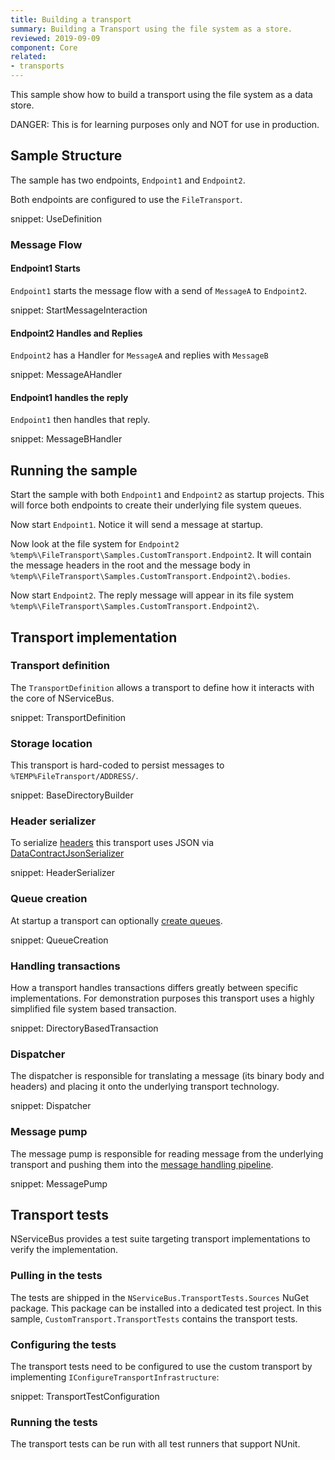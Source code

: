 ```yaml
---
title: Building a transport
summary: Building a Transport using the file system as a store.
reviewed: 2019-09-09
component: Core
related:
- transports
---
```


This sample show how to build a transport using the file system as a data store.

DANGER: This is for learning purposes only and NOT for use in production.

## Sample Structure

The sample has two endpoints, `Endpoint1` and `Endpoint2`.

Both endpoints are configured to use the `FileTransport`.

snippet: UseDefinition


### Message Flow


#### Endpoint1 Starts

`Endpoint1` starts the message flow with a send of `MessageA` to `Endpoint2`.

snippet: StartMessageInteraction


#### Endpoint2 Handles and Replies

`Endpoint2` has a Handler for `MessageA` and replies with `MessageB`

snippet: MessageAHandler


#### Endpoint1 handles the reply

`Endpoint1` then handles that reply.

snippet: MessageBHandler


## Running the sample

Start the sample with both `Endpoint1` and `Endpoint2` as startup projects. This will force both endpoints to create their underlying file system queues.

Now start `Endpoint1`. Notice it will send a message at startup.

Now look at the file system for `Endpoint2` `%temp%\FileTransport\Samples.CustomTransport.Endpoint2`. It will contain the message headers in the root and the message body in `%temp%\FileTransport\Samples.CustomTransport.Endpoint2\.bodies`.

Now start `Endpoint2`. The reply message will appear in its file system `%temp%\FileTransport\Samples.CustomTransport.Endpoint2\`.


## Transport implementation


### Transport definition

The `TransportDefinition` allows a transport to define how it interacts with the core of NServiceBus.

snippet: TransportDefinition


### Storage location

This transport is hard-coded to persist messages to `%TEMP%FileTransport/ADDRESS/`.

snippet: BaseDirectoryBuilder


### Header serializer

To serialize [headers](/nservicebus/messaging/headers.md) this transport uses JSON via [DataContractJsonSerializer](https://msdn.microsoft.com/en-us/library/system.runtime.serialization.json.datacontractjsonserializer.aspx)

snippet: HeaderSerializer


### Queue creation

At startup a transport can optionally [create queues](/transports/queuecreation.md).

snippet: QueueCreation


### Handling transactions

How a transport handles transactions differs greatly between specific implementations. For demonstration purposes this transport uses a highly simplified file system based transaction.

snippet: DirectoryBasedTransaction


### Dispatcher

The dispatcher is responsible for translating a message (its binary body and headers) and placing it onto the underlying transport technology.

snippet: Dispatcher


### Message pump

The message pump is responsible for reading message from the underlying transport and pushing them into the [message handling pipeline](/nservicebus/pipeline/).

snippet: MessagePump


## Transport tests

NServiceBus provides a test suite targeting transport implementations to verify the implementation.


### Pulling in the tests

The tests are shipped in the `NServiceBus.TransportTests.Sources` NuGet package. This package can be installed into a dedicated test project. In this sample, `CustomTransport.TransportTests` contains the transport tests.


### Configuring the tests

The transport tests need to be configured to use the custom transport by implementing `IConfigureTransportInfrastructure`:

snippet: TransportTestConfiguration


### Running the tests

The transport tests can be run with all test runners that support NUnit.
